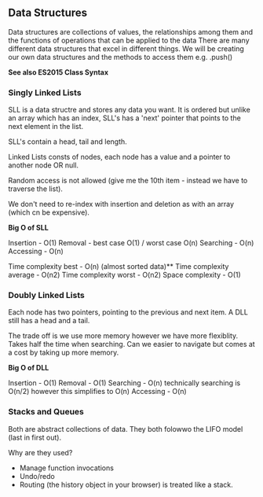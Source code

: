 ## Data Structures

Data structures are collections of values, the relationships among them and the functions of operations that can be applied to the data
There are many different data structures that excel in different things.
We will be creating our own data structures and the methods to access them e.g. .push()

**See also ES2015 Class Syntax**

### Singly Linked Lists

SLL is a data structre and stores any data you want. It is ordered but unlike an array which has an index, SLL's has a 'next' pointer that points to the next element in the list.

SLL's contain a head, tail and length.

Linked Lists consts of nodes, each node has a value and a pointer to another node OR null.

Random access is not allowed (give me the 10th item - instead we have to traverse the list).

We don't need to re-index with insertion and deletion as with an array (which cn be expensive).

**Big O of SLL**

Insertion - O(1)
Removal - best case O(1) / worst case O(n)
Searching - O(n)
Accessing - O(n)

Time complexity best - O(n) (almost sorted data)\*\*
Time complexity average - O(n2)
Time complexity worst - O(n2)
Space complexity - O(1)

### Doubly Linked Lists

Each node has two pointers, pointing to the previous and next item.
A DLL still has a head and a tail.

The trade off is we use more memory however we have more flexiblity.
Takes half the time when searching.
Can we easier to navigate but comes at a cost by taking up more memory.

**Big O of DLL**

Insertion - O(1)
Removal - O(1)
Searching - O(n) technically searching is O(n/2) however this simplifies to O(n)
Accessing - O(n)

### Stacks and Queues

Both are abstract collections of data.
They both folowwo the LIFO model (last in first out).

Why are they used?

- Manage function invocations
- Undo/redo
- Routing (the history object in your browser) is treated like a stack.

